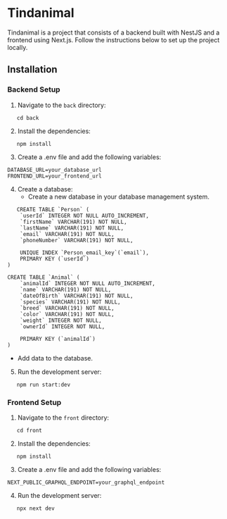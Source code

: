 # Tindanimal

Tindanimal is a project that consists of a backend built with NestJS and a frontend using Next.js. Follow the instructions below to set up the project locally.

## Installation

### Backend Setup

1. Navigate to the `back` directory:
```
   cd back
```
2. Install the dependencies:
```
   npm install
```
3. Create a .env file and add the following variables:

```
DATABASE_URL=your_database_url
FRONTEND_URL=your_frontend_url

```

4. Create a database:
   - Create a new database in your database management system.
```
   CREATE TABLE `Person` (
    `userId` INTEGER NOT NULL AUTO_INCREMENT,
    `firstName` VARCHAR(191) NOT NULL,
    `lastName` VARCHAR(191) NOT NULL,
    `email` VARCHAR(191) NOT NULL,
    `phoneNumber` VARCHAR(191) NOT NULL,

    UNIQUE INDEX `Person_email_key`(`email`),
    PRIMARY KEY (`userId`)
)
```
```
CREATE TABLE `Animal` (
    `animalId` INTEGER NOT NULL AUTO_INCREMENT,
    `name` VARCHAR(191) NOT NULL,
    `dateOfBirth` VARCHAR(191) NOT NULL,
    `species` VARCHAR(191) NOT NULL,
    `breed` VARCHAR(191) NOT NULL,
    `color` VARCHAR(191) NOT NULL,
    `weight` INTEGER NOT NULL,
    `ownerId` INTEGER NOT NULL,

    PRIMARY KEY (`animalId`)
)
```
   - Add data to the database.

5. Run the development server:
```
   npm run start:dev
```

### Frontend Setup
1. Navigate to the `front` directory:
```
   cd front
```
2. Install the dependencies:
```
   npm install
```
3. Create a .env file and add the following variables:

```
NEXT_PUBLIC_GRAPHQL_ENDPOINT=your_graphql_endpoint
```

4. Run the development server:
```
   npx next dev
```